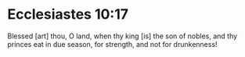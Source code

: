 # Ecclesiastes 10:17

Blessed [art] thou, O land, when thy king [is] the son of nobles, and thy princes eat in due season, for strength, and not for drunkenness!